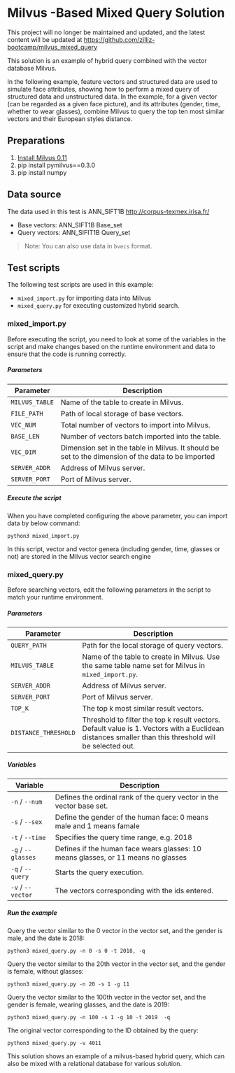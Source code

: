 # Milvus -Based Mixed Query Solution

This project will no longer be maintained and updated, and the latest content will be updated at https://github.com/zilliz-bootcamp/milvus_mixed_query

This solution is an example of hybrid query combined with the vector database Milvus.

In the following example, feature vectors and structured data are used to simulate face attributes, showing how to perform a mixed query of structured data and unstructured data. In the example, for a given vector (can be regarded as a given face picture), and its attributes (gender, time, whether to wear glasses), combine Milvus to query the top ten most similar vectors and their European styles distance.

## Preparations

1. [Install Milvus 0.11](https://www.milvus.io/cn/docs/v0.11.0/milvus_docker-gpu.md)
3. pip install pymilvus==0.3.0
4. pip install numpy

## Data source

The data used in this test is ANN_SIFT1B <http://corpus-texmex.irisa.fr/>

- Base vectors: ANN_SIFT1B Base_set
- Query vectors: ANN_SIFIT1B Query_set

> Note: You can also use data in `bvecs` format. 

## Test scripts

The following test scripts are used in this example:

- `mixed_import.py` for importing data into Milvus 
- `mixed_query.py` for executing customized hybrid search.

### mixed_import.py

Before executing the script, you need to look at some of the variables in the script and make changes based on the runtime environment and data to ensure that the code is running correctly.

##### Parameters

| Parameter      | Description                                                  |
| -------------- | ------------------------------------------------------------ |
| `MILVUS_TABLE` | Name of the table to create in Milvus.                       |
| `FILE_PATH`    | Path of local storage of base vectors.                       |
| `VEC_NUM`      | Total number of vectors to import into Milvus.               |
| `BASE_LEN`     | Number of vectors batch imported into the table.             |
| `VEC_DIM`      | Dimension set in the table in Milvus. It should be set to the dimension of the data to be imported |
| `SERVER_ADDR`  | Address of Milvus server.                                    |
| `SERVER_PORT`  | Port of Milvus server.                                       |

##### Execute the script

When you have completed configuring the above parameter, you can import data by below command:

```shell
python3 mixed_import.py
```

In this script, vector and vector genera (including gender, time, glasses or not) are stored in the Milvus vector search engine

### mixed_query.py

Before searching vectors, edit the following parameters in the script to match your runtime environment. 

##### Parameters

| Parameter            | Description                                                  |
| -------------------- | ------------------------------------------------------------ |
| `QUERY_PATH`         | Path for the local storage of query vectors.                 |
| `MILVUS_TABLE`       | Name of the table to create in Milvus. Use the same table name set for Milvus in `mixed_import.py`. |
| `SERVER_ADDR`        | Address of Milvus server.                                    |
| `SERVER_PORT`        | Port of Milvus server.                                       |
| `TOP_K`              | The top k most similar result vectors.                       |
| `DISTANCE_THRESHOLD` | Threshold to filter the top k result vectors. Default value is 1. Vectors with a Euclidean distances smaller than this threshold will be selected out. |

##### Variables

| Variable           | Description                                                  |
| ------------------ | ------------------------------------------------------------ |
| `-n` / `--num`     | Defines the ordinal rank of the query vector in the vector base set. |
| `-s` / `--sex`     | Define the gender of the human face: 0 means male and 1 means famale |
| `-t` / `--time`    | Specifies the query time range, e.g. 2018                    |
| `-g` / `--glasses` | Defines if the human face wears glasses: 10 means glasses, or  11 means no glasses |
| `-q` / `--query`   | Starts the query execution.                                  |
| `-v` / `--vector`  | The vectors corresponding with the ids entered.              |



##### Run the example

Query the vector similar to the 0 vector in the vector set, and the gender is male, and the date is 2018:

```shell
python3 mixed_query.py -n 0 -s 0 -t 2018, -q
```

Query the vector similar to the 20th vector in the vector set, and the gender is female, without glasses:

```shell
python3 mixed_query.py -n 20 -s 1 -g 11
```

Query the vector similar to the 100th vector in the vector set, and the gender is female, wearing glasses, and the date is 2019:

```shell
python3 mixed_query.py -n 100 -s 1 -g 10 -t 2019  -q
```

The original vector corresponding to the ID obtained by the query:

```shell
python3 mixed_query.py -v 4011
```

This solution shows an example of a milvus-based hybrid query, which can also be mixed with a relational database for various solution.

